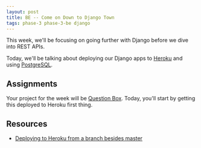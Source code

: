```yaml
---
layout: post
title: BE -- Come on Down to Django Town
tags: phase-3 phase-3-be django
---
```


This week, we'll be focusing on going further with Django before we dive into REST APIs.

Today, we'll be talking about deploying our Django apps to [Heroku](https://www.heroku.com/) and using [PostgreSQL](https://www.postgresql.org/).

## Assignments

Your project for the week will be [Question Box](https://classroom.github.com/a/CrPyVt7o). Today, you'll start by getting this deployed to Heroku first thing.

## Resources

- [Deploying to Heroku from a branch besides master](https://devcenter.heroku.com/articles/git#deploying-from-a-branch-besides-master)

